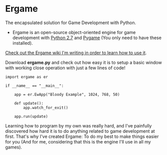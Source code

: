 Ergame
======
The encapsulated solution for Game Development with Python.

* Ergame is an open-source object-oriented engine for game development with [Python 2.7](https://www.python.org/download/releases/2.7/) and [Pygame](http://www.pygame.org/news.html) (You only need to have these installed).

[Check out the Ergame wiki I'm writing in order to learn how to use it](https://github.com/EricsonWillians/Ergame/wiki).

Download **ergame.py** and check out how easy it is to setup a basic window with working close operation with just a few lines of code!

```
import ergame as er

if __name__ == "__main__":
	
	app = er.EwApp("Bloody Example", 1024, 768, 50)
	
	def update():	
		app.watch_for_exit()
		
	app.run(update)

```

Learning how to program by my own was really hard, and I've painfully discovered how hard it is to do anything related to game development at first. That's why I've created Ergame: To do my best to make things easier for you (And for me, considering that this is the engine I'll use in all my games).
